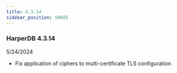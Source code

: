 ```yaml
---
title: 4.3.14
sidebar_position: 59685
---
```


### HarperDB 4.3.14
5/24/2024

* Fix application of ciphers to multi-certificate TLS configuration 
